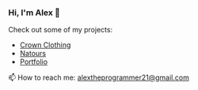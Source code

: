 ### Hi, I'm Alex 👋

Check out some of my projects:
- [Crown Clothing](https://63a8d4774f8b8b1e3e9e04ea--incredible-panda-aa8de2.netlify.app/)
- [Natours](https://alextheprogrammer21.github.io/Natours/)
- [Portfolio](https://alextheprogrammer.netlify.app/)

📫 How to reach me: alextheprogrammer21@gmail.com

<!--
**alextheprogrammer21/alextheprogrammer21** is a ✨ _special_ ✨ repository because its `README.md` (this file) appears on your GitHub profile.

Here are some ideas to get you started:

- 🔭 I’m currently working on ...
- 🌱 I’m currently learning ...
- 👯 I’m looking to collaborate on ...
- 🤔 I’m looking for help with ...
- 💬 Ask me about ...
- 📫 How to reach me: ...
- 😄 Pronouns: ...
- ⚡ Fun fact: ...
-->
